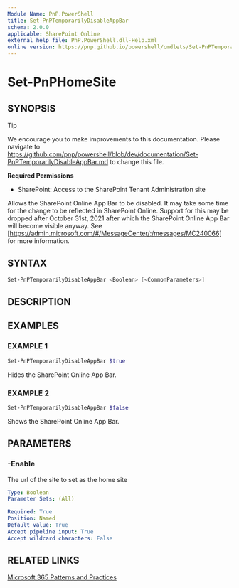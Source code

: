```yaml
---
Module Name: PnP.PowerShell
title: Set-PnPTemporarilyDisableAppBar
schema: 2.0.0
applicable: SharePoint Online
external help file: PnP.PowerShell.dll-Help.xml
online version: https://pnp.github.io/powershell/cmdlets/Set-PnPTemporarilyDisableAppBar.html
---
```

 
# Set-PnPHomeSite

## SYNOPSIS

> [!TIP]
> We encourage you to make improvements to this documentation. Please navigate to https://github.com/pnp/powershell/blob/dev/documentation/Set-PnPTemporarilyDisableAppBar.md to change this file.


**Required Permissions**

* SharePoint: Access to the SharePoint Tenant Administration site

Allows the SharePoint Online App Bar to be disabled. It may take some time for the change to be reflected in SharePoint Online. Support for this may be dropped after October 31st, 2021 after which the SharePoint Online App Bar will become visible anyway. See [https://admin.microsoft.com/#/MessageCenter/:/messages/MC240066] for more information.

## SYNTAX

```powershell
Set-PnPTemporarilyDisableAppBar <Boolean> [<CommonParameters>]
```

## DESCRIPTION

## EXAMPLES

### EXAMPLE 1
```powershell
Set-PnPTemporarilyDisableAppBar $true
```

Hides the SharePoint Online App Bar. 

### EXAMPLE 2
```powershell
Set-PnPTemporarilyDisableAppBar $false
```

Shows the SharePoint Online App Bar. 

## PARAMETERS

### -Enable
The url of the site to set as the home site

```yaml
Type: Boolean
Parameter Sets: (All)

Required: True
Position: Named
Default value: True
Accept pipeline input: True
Accept wildcard characters: False
```

## RELATED LINKS

[Microsoft 365 Patterns and Practices](https://aka.ms/m365pnp)

